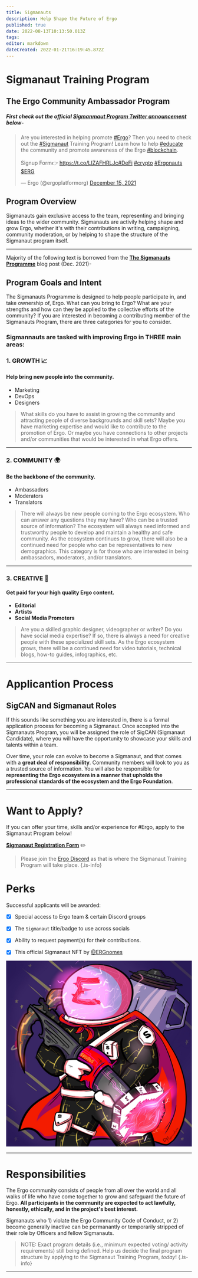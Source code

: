```yaml
---
title: Sigmanauts
description: Help Shape the Future of Ergo 
published: true
date: 2022-08-13T10:13:50.013Z
tags: 
editor: markdown
dateCreated: 2022-01-21T16:19:45.872Z
---
```


# Sigmanaut Training Program
## The Ergo Community Ambassador Program

##### **First check out the official [ Sigmanmaut Program Twitter announcement ](https://twitter.com/ergoplatformorg/status/1471226580160684032?s=20&t=acrTQ2jyD6r5SO_VN4U8WA) below**-
<blockquote class="twitter-tweet"><p lang="en" dir="ltr">Are you interested in helping promote <a href="https://twitter.com/hashtag/Ergo?src=hash&amp;ref_src=twsrc%5Etfw">#Ergo</a>? Then you need to check out the <a href="https://twitter.com/hashtag/Sigmanaut?src=hash&amp;ref_src=twsrc%5Etfw">#Sigmanaut</a> Training Program! Learn how to help <a href="https://twitter.com/hashtag/educate?src=hash&amp;ref_src=twsrc%5Etfw">#educate</a> the community and promote awareness of the Ergo <a href="https://twitter.com/hashtag/blockchain?src=hash&amp;ref_src=twsrc%5Etfw">#blockchain</a>.<br><br>Signup Form👉 <a href="https://t.co/LIZAFHRLJc">https://t.co/LIZAFHRLJc</a><a href="https://twitter.com/hashtag/DeFi?src=hash&amp;ref_src=twsrc%5Etfw">#DeFi</a> <a href="https://twitter.com/hashtag/crypto?src=hash&amp;ref_src=twsrc%5Etfw">#crypto</a> <a href="https://twitter.com/hashtag/Ergonauts?src=hash&amp;ref_src=twsrc%5Etfw">#Ergonauts</a> <a href="https://twitter.com/search?q=%24ERG&amp;src=ctag&amp;ref_src=twsrc%5Etfw">$ERG</a></p>&mdash; Ergo (@ergoplatformorg) <a href="https://twitter.com/ergoplatformorg/status/1471226580160684032?ref_src=twsrc%5Etfw">December 15, 2021</a></blockquote> <script async src="https://platform.twitter.com/widgets.js" charset="utf-8"></script>

## Program Overview


Sigmanauts gain exclusive access to the team, representing and bringing ideas to the wider community. Sigmanauts are activily helping shape and grow Ergo, whether it's with their contributions in writing, campaigning, community moderation, or by helping to shape the structure of the Sigmanaut program itself. 

-------
Majority of the following text is borrowed from the [**The Sigmanauts Programme**](https://ergoplatform.org/en/blog/the-sigmanauts-programme/) blog post (Dec. 2021)-
## Program Goals and Intent

The Sigmanauts Programme is designed to help people participate in, and take ownership of, Ergo. What can you bring to Ergo? What are your strengths and how can they be applied to the collective efforts of the community? If you are interested in becoming a contributing member of the Sigmanauts Program, there are three categories for you to consider.
### Sigmannauts are tasked with improving Ergo in THREE main areas:

### 1. GROWTH 📈
#### **Help bring new people into the community**.
- Marketing
- DevOps 
- Designers
>
> What skills do you have to assist in growing the community and attracting people of diverse backgrounds and skill sets? Maybe you have marketing expertise and would like to contribute to the promotion of Ergo. Or maybe you have connections to other projects and/or communities that would be interested in what Ergo offers.
___________
### 2. COMMUNITY 🌍 

#### **Be the backbone of the community.**
- Ambassadors
- Moderators
- Translators
>
> There will always be new people coming to the Ergo ecosystem. Who can answer any questions they may have? Who can be a trusted source of information? The ecosystem will always need informed and trustworthy people to develop and maintain a healthy and safe community. As the ecosystem continues to grow, there will also be a continued need for people who can be representatives to new demographics. This category is for those who are interested in being ambassadors, moderators, and/or translators.
-----
### 3. CREATIVE 🎨
#### **Get paid for your high quality Ergo content.**
- **Editorial**
- **Artists** 
- **Social Media Promoters**
>
>
>Are you a skilled graphic designer, videographer or writer? Do you have social media expertise? If so, there is always a need for creative people with these specialized skill sets. As the Ergo ecosystem grows, there will be a continued need for video tutorials, technical blogs, how-to guides, infographics, etc.
__________________
# Applicantion Process 
## SigCAN and Sigmanaut Roles 
If this sounds like something you are interested in, there is a formal application process for becoming a Sigmanaut. Once accepted into the Sigmanauts Program, you will be assigned the role of SigCAN (Sigmanaut Candidate), where you will have the opportunity to showcase your skills and talents within a team. 

Over time, your role can evolve to become a Sigmanaut, and that comes with a **great deal of responsibility**. Community members will look to you as a trusted source of information. You will also be responsible for **representing the Ergo ecosystem in a manner that upholds the professional standards of the ecosystem and the Ergo Foundation**.

________________________
# Want to Apply?

If you can offer your time, skills and/or experience for #Ergo, apply to the Sigmanaut Program below!


[**Sigmanaut Registration Form**](https://q9fwzopidh8.typeform.com/to/RdWAB3MS?typeform-source=www.reddit.com) ✏️

> Please join the [Ergo Discord](https://discord.com/invite/nr4JRnhAyV) as that is where the Sigmanaut Training Program will take place.
{.is-info}

# Perks 


Successful applicants will be awarded:


- [x] Special access to Ergo team & certain Discord groups 

- [x] The `Sigmanaut` title/badge to use across socials

- [x] Ability to request payment(s) for their contributions.

- [x] This official Sigmanaut NFT by [@ERGnomes](https://t.co/n0Cpbjel67) 


![sigmanautnft.jpg](/sigmanautnft.jpg)

------------








# Responsibilities

The Ergo community consists of people from all over the world and all walks of life who have come together to grow and safeguard the future of Ergo. **All participants in the community are expected to act lawfully, honestly, ethically, and in the project's best interest.**

Sigmanauts who 1) violate the Ergo Community Code of Conduct, or 2) become generally inactive can be permanantly or temporarily stripped of their role by Officers and fellow Sigmanauts.

> NOTE: Exact program details (i.e., minimum expected voting/ activity requirements) still being defined. Help us decide the final program structure by applying to the Sigmanaut Training Program, *today*!
{.is-info}

_________________